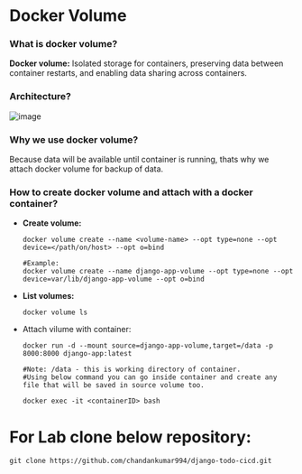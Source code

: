 # Docker Volume

### What is docker volume?
**Docker volume:** Isolated storage for containers, preserving data between container restarts, and enabling data sharing across containers.

### Architecture?

![image](https://github.com/chandankumar994/DevOps-Mastery/assets/15160387/e49fdfd6-673d-4c2c-bb06-3c3b9f35b9b4)

### Why we use docker volume?
Because data will be available until container is running, thats why we attach docker volume for backup of data.

### How to create docker volume and attach with a docker container?
- **Create volume:**
  ```
  docker volume create --name <volume-name> --opt type=none --opt device=</path/on/host> --opt o=bind
  
  #Example:
  docker volume create --name django-app-volume --opt type=none --opt device=var/lib/django-app-volume --opt o=bind
  ```
- **List volumes:**
  ```
  docker volume ls
  ```
- Attach vilume with container:
  ```
  docker run -d --mount source=django-app-volume,target=/data -p 8000:8000 django-app:latest

  #Note: /data - this is working directory of container.
  #Using below command you can go inside container and create any file that will be saved in source volume too.

  docker exec -it <containerID> bash
  ```


# For Lab clone below repository:
```
git clone https://github.com/chandankumar994/django-todo-cicd.git
```

